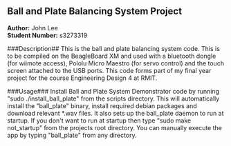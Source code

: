 ## Ball and Plate Balancing System Project ##

**Author:** John Lee  
**Student Number:** s3273319  

###Description##
This is the ball and plate balancing system code.  This is to be compiled on the BeagleBoard XM and used with a bluetooth dongle (for wiimote access), Pololu Micro Maestro (for servo control) and the touch screen attached to the USB ports.  This code forms part of my final year project for the course Engineering Design 4 at RMIT.

###Usage###
Install Ball and Plate System Demonstrator code by running "sudo ./install_ball_plate" from the scripts directory. 
This will automatically install the "ball_plate" binary, install required debian packages and  download relevant *.wav files. 
It also sets up the ball_plate daemon to run at startup.  If you don't want to run at startup then type "sudo make not_startup" 
from the projects root directory.  You can manually execute the app by typing "ball_plate" from any directory.
